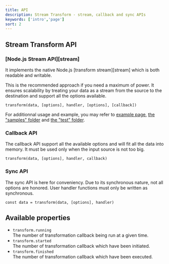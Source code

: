 ```yaml
---
title: API
description: Stream Transform - stream, callback and sync APIs
keywords: ['intro','page']
sort: 2
---
```


## Stream Transform API

### [Node.js Stream API][stream]

It implements the native Node.js [transform stream][stream] which is both readable and writable.

This is the recommended approach if you need a maximum of power. It ensures scalability by treating your data as a stream from the source to the destination and support all the options available.

`transform(data, [options], handler, [options], [callback])`

For additionnal usage and example, you may refer to [example page](/transform/examples/), [the "samples" folder](https://github.com/adaltas/node-stream-transform/tree/master/samples) and [the "test" folder](https://github.com/adaltas/node-stream-transform/tree/master/test).

### Callback API

The callback API support all the available options and will fit all the data into memory. It must be used only when the input source is not too big.

`transform(data, [options], handler, callback)`

### Sync API

The sync API is here for conveniency. Due to its synchronous nature, not all options are honored. User handler functions must only be written as synchronous.

`const data = transform(data, [options], handler)`

## Available properties

*    `transform.running`   
  The number of transformation callback being run at a given time.
*    `transform.started`   
  The number of transformation callback which have been initiated.
*    `transform.finished`   
  The number of transformation callback which have been executed.
